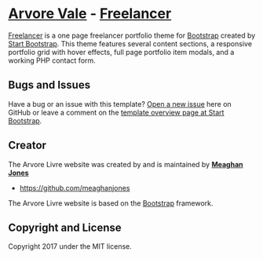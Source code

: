 # [Arvore Vale](http://startbootstrap.com/) - [Freelancer](http://startbootstrap.com/template-overviews/freelancer/)

[Freelancer](http://startbootstrap.com/template-overviews/freelancer/) is a one page freelancer portfolio theme for [Bootstrap](http://getbootstrap.com/) created by [Start Bootstrap](http://startbootstrap.com/). This theme features several content sections, a responsive portfolio grid with hover effects, full page portfolio item modals, and a working PHP contact form.


## Bugs and Issues

Have a bug or an issue with this template? [Open a new issue](https://github.com/BlackrockDigital/startbootstrap-freelancer/issues) here on GitHub or leave a comment on the [template overview page at Start Bootstrap](http://startbootstrap.com/template-overviews/freelancer/).

## Creator

The Arvore Livre website was created by and is maintained by **[Meaghan Jones](http://meaghanjones.com/)**

* https://github.com/meaghanjones

The Arvore Livre website is based on the [Bootstrap](http://getbootstrap.com/) framework.

## Copyright and License

Copyright 2017 under the  MIT license.
